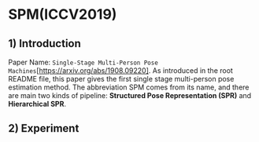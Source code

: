 # SPM(ICCV2019)

## 1) Introduction

Paper Name: `Single-Stage Multi-Person Pose Machines`[https://arxiv.org/abs/1908.09220]. As introduced in the root README file, this paper gives the first single stage multi-person pose estimation method. The abbreviation SPM comes from its name, and there are main two kinds of pipeline: **Structured Pose Representation (SPR)** and **Hierarchical SPR**.


## 2) Experiment
